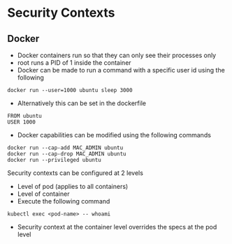 # Security Contexts

## Docker
* Docker containers run so that they can only see their processes only
* root runs a PID of 1 inside the container
* Docker can be made to run a command with a specific user id using the following

```shell
docker run --user=1000 ubuntu sleep 3000
```

* Alternatively this can be set in the dockerfile

```
FROM ubuntu
USER 1000
```

* Docker capabilities can be modified using the following commands

```
docker run --cap-add MAC_ADMIN ubuntu
docker run --cap-drop MAC_ADMIN ubuntu
docker run --privileged ubuntu
```

Security contexts can be configured at 2 levels

* Level of pod (applies to all containers)
* Level of container
* Execute the following command

```
kubectl exec <pod-name> -- whoami
```

* Security context at the container level overrides the specs at the pod level